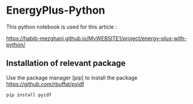 # EnergyPlus-Python

This python notebook is used for this article :

https://habib-mezghani.github.io/MyWEBSITE1/project/energy-plus-with-python/

## Installation of relevant package

Use the package manager [pip] to install the package https://github.com/rbuffat/pyidf
```bash
pip install pyidf
```
